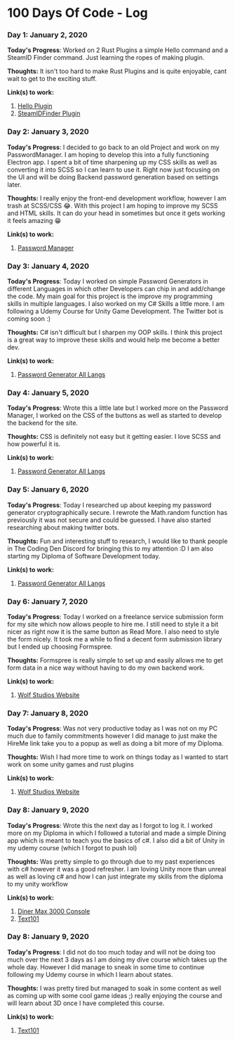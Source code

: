 # 100 Days Of Code - Log

### Day 1: January 2, 2020
**Today's Progress**: Worked on 2 Rust Plugins a simple Hello command and a SteamID Finder command. Just learning the ropes of making plugin.

**Thoughts:** It isn't too hard to make Rust Plugins and is quite enjoyable, cant wait to get to the exciting stuff.

**Link(s) to work:** 
1. [Hello Plugin](https://github.com/Wolfleader101/RustTestPlugin)
2. [SteamIDFinder Plugin](https://github.com/Wolfleader101/SteamIDFinder)


### Day 2: January 3, 2020
**Today's Progress**: I decided to go back to an old Project and work on my PasswordManager. I am hoping to develop this into a fully functioning Electron app. I spent a bit of time sharpening up my CSS skills as well as converting it into SCSS so I can learn to use it. Right now just focusing on the UI and will be doing Backend password generation based on settings later.

**Thoughts:** I really enjoy the front-end development workflow, however I am trash at SCSS/CSS 😂. With this project I am hoping to improve my SCSS and HTML skills. It can do your head in sometimes but once it gets working it feels amazing 😁

**Link(s) to work:** 
1. [Password Manager](https://github.com/Wolfleader101/PasswordManager)


### Day 3: January 4, 2020
**Today's Progress**: Today I worked on simple Password Generators in different Languages in which other Developers can chip in and add/change the code. My main goal for this project is the improve my programming skills in multiple languages. 
I also worked on my C# Skills a little more. I am following a Udemy Course for Unity Game Development. The Twitter bot is coming soon :)

**Thoughts:** C# isn't difficult but I sharpen my OOP skills. I think this project is a great way to improve these skills and would help me become a better dev.

**Link(s) to work:** 
1. [Password Generator All Langs](https://github.com/Wolfleader101/Password-Generator-All-Langs)

### Day 4: January 5, 2020
**Today's Progress**: Wrote this a little late but I worked more on the Password Manager, I worked on the CSS of the buttons as well as started to develop the backend for the site.

**Thoughts:** CSS is definitely not easy but it getting easier. I love SCSS and how powerful it is.

**Link(s) to work:** 
1. [Password Generator All Langs](https://github.com/Wolfleader101/Password-Generator-All-Langs)


### Day 5: January 6, 2020
**Today's Progress**: Today I researched up about keeping my password generator cryptographically secure. I rewrote the Math.random function has previously it was not secure and could be guessed. I have also started researching about making twitter bots.

**Thoughts:** Fun and interesting stuff to research, I would like to thank people in The Coding Den Discord for bringing this to my attention :D 
I am also starting my Diploma of Software Development today.

**Link(s) to work:** 
1. [Password Generator All Langs](https://github.com/Wolfleader101/Password-Generator-All-Langs)

### Day 6: January 7, 2020
**Today's Progress**: Today I worked on a freelance service submission form for my site which now allows people to hire me. I still need to style it a bit nicer as right now it is the same button as Read More. I also need to style the form nicely. It took me a while to find a decent form submission library but I ended up choosing Formspree.

**Thoughts:** Formspree is really simple to set up and easily allows me to get form data in a nice way without having to do my own backend work.

**Link(s) to work:** 
1. [Wolf Studios Website](https://github.com/Wolfleader101/Wolfleader101.github.io)

### Day 7: January 8, 2020
**Today's Progress**: Was not very productive today as I was not on my PC much due to family commitments however I did manage to just make the HireMe link take you to a popup as well as doing a bit more of my Diploma.

**Thoughts:** Wish I had more time to work on things today as I wanted to start work on some unity games and rust plugins

**Link(s) to work:** 
1. [Wolf Studios Website](https://github.com/Wolfleader101/Wolfleader101.github.io)

### Day 8: January 9, 2020
**Today's Progress**: Wrote this the next day as I forgot to log it. I worked more on my Diploma in which I followed a tutorial and made a simple Dining app which is meant to teach you the basics of c#. I also did a bit of Unity in my udemy course (which I forgot to push lol)

**Thoughts:** Was pretty simple to go through due to my past experiences with c# however it was a good refresher. I am loving Unity more than unreal as well as loving c# and how I can just integrate my skills from the diploma to my unity workflow

**Link(s) to work:** 
1. [Diner Max 3000 Console](https://github.com/Wolfleader101/DinerMax3000Console)
2. [Text101](https://github.com/Wolfleader101/Text101)

### Day 8: January 9, 2020
**Today's Progress**: I did not do too much today and will not be doing too much over the next 3 days as I am doing my dive course which takes up the whole day. However I did manage to sneak in some time to continue following my Udemy course in which I learn about states.

**Thoughts:** I was pretty tired but managed to soak in some content as well as coming up with some cool game ideas ;) really enjoying the course and will learn about 3D once I have completed this course.

**Link(s) to work:** 
1. [Text101](https://github.com/Wolfleader101/Text101)

<!-- ### Day 0: February 30, 2016 (Example 2)

**Today's Progress**: Fixed CSS, worked on canvas functionality for the app.

**Thoughts**: I really struggled with CSS, but, overall, I feel like I am slowly getting better at it. Canvas is still new for me, but I managed to figure out some basic functionality.

**Link(s) to work**: [Calculator App](http://www.example.com)


### Day 1: June 27, Monday

**Today's Progress**: I've gone through many exercises on FreeCodeCamp.

**Thoughts** I've recently started coding, and it's a great feeling when I finally solve an algorithm challenge after a lot of attempts and hours spent.

**Link(s) to work**
1. [Find the Longest Word in a String](https://www.freecodecamp.com/challenges/find-the-longest-word-in-a-string)
2. [Title Case a Sentence](https://www.freecodecamp.com/challenges/title-case-a-sentence) -->
